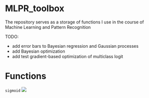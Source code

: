 # MLPR_toolbox
The repository serves as a storage of functions I use in the course of Machine Learning and Pattern Recognition

TODO:
- add error bars to Bayesian regression and Gaussian processes
- add Bayesian optimization
- add test gradient-based optimization of multiclass logit

# Functions
`sigmoid`
<img src="https://render.githubusercontent.com/render/math?math=e^{i \pi} = -1">
